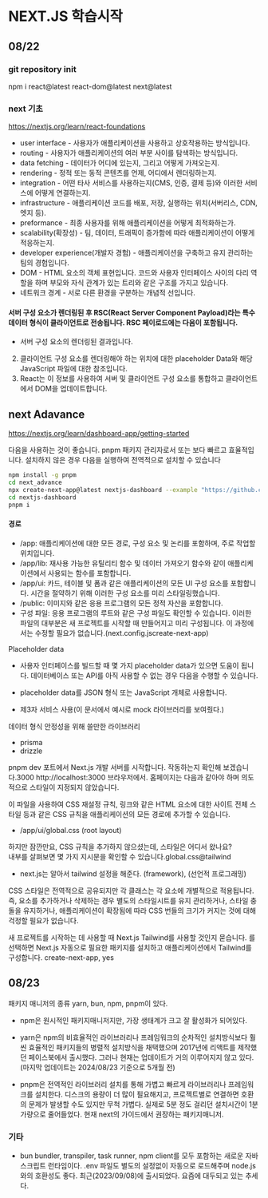 # NEXT.JS 학습시작

## 08/22

### git repository init

npm i react@latest react-dom@latest next@latest

### next 기초

https://nextjs.org/learn/react-foundations

<!-- - 페이지에서의 nextjs와 현재 버전 간에 차이가 있는 것 같다. -->

- user interface - 사용자가 애플리케이션을 사용하고 상호작용하는 방식입니다.
- routing - 사용자가 애플리케이션의 여러 부분 사이를 탐색하는 방식입니다.
- data fetching - 데이터가 어디에 있는지, 그리고 어떻게 가져오는지.
- rendering - 정적 또는 동적 콘텐츠를 언제, 어디에서 렌더링하는지.
- integration - 어떤 타사 서비스를 사용하는지(CMS, 인증, 결제 등)와 이러한 서비스에 어떻게 연결하는지.
- infrastructure - 애플리케이션 코드를 배포, 저장, 실행하는 위치(서버리스, CDN, 엣지 등).
- preformance - 최종 사용자를 위해 애플리케이션을 어떻게 최적화하는가.
- scalability(확장성) - 팀, 데이터, 트래픽이 증가함에 따라 애플리케이션이 어떻게 적응하는지.
- developer experience(개발자 경험) - 애플리케이션을 구축하고 유지 관리하는 팀의 경험입니다.
- DOM - HTML 요소의 객체 표현입니다. 코드와 사용자 인터페이스 사이의 다리 역할을 하며 부모와 자식 관계가 있는 트리와 같은 구조를 가지고 있습니다.
- 네트워크 경계 - 서로 다른 환경을 구분하는 개념적 선입니다.

#### 서버 구성 요소가 렌더링된 후 RSC(React Server Component Payload)라는 특수 데이터 형식이 클라이언트로 전송됩니다. RSC 페이로드에는 다음이 포함됩니다.

- 서버 구성 요소의 렌더링된 결과입니다.

2. 클라이언트 구성 요소를 렌더링해야 하는 위치에 대한 placeholder Data와 해당 JavaScript 파일에 대한 참조입니다.
3. React는 이 정보를 사용하여 서버 및 클라이언트 구성 요소를 통합하고 클라이언트에서 DOM을 업데이트합니다.

## next Adavance

https://nextjs.org/learn/dashboard-app/getting-started

다음을 사용하는 것이 좋습니다. pnpm 패키지 관리자로서 또는 보다 빠르고 효율적입니다. 설치하지 않은 경우 다음을 실행하여 전역적으로 설치할 수 있습니다

```bash
npm install -g pnpm
cd next_advance
npx create-next-app@latest nextjs-dashboard --example "https://github.com/vercel/next-learn/tree/main/dashboard/starter-example" --use-pnpm
cd nextjs-dashboard
pnpm i
```

#### 경로

- /app: 애플리케이션에 대한 모든 경로, 구성 요소 및 논리를 포함하며, 주로 작업할 위치입니다.
- /app/lib: 재사용 가능한 유틸리티 함수 및 데이터 가져오기 함수와 같이 애플리케이션에서 사용되는 함수를 포함합니다.
- /app/ui: 카드, 테이블 및 폼과 같은 애플리케이션의 모든 UI 구성 요소를 포함합니다. 시간을 절약하기 위해 이러한 구성 요소를 미리 스타일링했습니다.
- /public: 이미지와 같은 응용 프로그램의 모든 정적 자산을 포함합니다.
- 구성 파일: 응용 프로그램의 루트와 같은 구성 파일도 확인할 수 있습니다. 이러한 파일의 대부분은 새 프로젝트를 시작할 때 만들어지고 미리 구성됩니다. 이 과정에서는 수정할 필요가 없습니다.(next.config.jscreate-next-app)

Placeholder data

- 사용자 인터페이스를 빌드할 때 몇 가지 placeholder data가 있으면 도움이 됩니다. 데이터베이스 또는 API를 아직 사용할 수 없는 경우 다음을 수행할 수 있습니다.

- placeholder data를 JSON 형식 또는 JavaScript 개체로 사용합니다.
- 제3자 서비스 사용(이 문서에서 예시로 mock 라이브러리를 보여줬다.)

데이터 형식 안정성을 위해 쓸만한 라이브러리

- prisma
- drizzle

pnpm dev 포트에서 Next.js 개발 서버를 시작합니다. 작동하는지 확인해 보겠습니다.3000
http://localhost:3000 브라우저에서. 홈페이지는 다음과 같아야 하며 의도적으로 스타일이 지정되지 않았습니다.

이 파일을 사용하여 CSS 재설정 규칙, 링크와 같은 HTML 요소에 대한 사이트 전체 스타일 등과 같은 CSS 규칙을 애플리케이션의 모든 경로에 추가할 수 있습니다.

- /app/ui/global.css (root layout)

하지만 잠깐만요, CSS 규칙을 추가하지 않으셨는데, 스타일은 어디서 왔나요?  
내부를 살펴보면 몇 가지 지시문을 확인할 수 있습니다.global.css@tailwind

- next.js는 알아서 tailwind 설정을 해준다. (framework), (선언적 프로그래밍)

CSS 스타일은 전역적으로 공유되지만 각 클래스는 각 요소에 개별적으로 적용됩니다. 즉, 요소를 추가하거나 삭제하는 경우 별도의 스타일시트를 유지 관리하거나, 스타일 충돌을 유지하거나, 애플리케이션이 확장됨에 따라 CSS 번들의 크기가 커지는 것에 대해 걱정할 필요가 없습니다.

새 프로젝트를 시작하는 데 사용할 때 Next.js Tailwind를 사용할 것인지 묻습니다. 를 선택하면 Next.js 자동으로 필요한 패키지를 설치하고 애플리케이션에서 Tailwind를 구성합니다.
create-next-app, yes

## 08/23

패키지 매니저의 종류 yarn, bun, npm, pnpm이 있다.

- npm은 원시적인 패키지매니저지만, 가장 생태계가 크고 잘 활성화가 되어있다.

- yarn은 npm의 비효율적인 라이브러리나 프레임워크의 순차적인 설치방식보다 훨씬 효율적인 패키지들의 병렬적 설치방식을 채택했으며 2017년에 리액트를 제작했던 페이스북에서 출시했다. 그러나 현재는 업데이트가 거의 이루어지지 않고 있다.(마지막 업데이트는 2024/08/23 기준으로 5개월 전)

- pnpm은 전역적인 라이브러리 설치를 통해 가볍고 빠르게 라이브러리나 프레임워크를 설치한다. 디스크의 용량이 더 많이 필요해지고, 프로젝트별로 연결하면 호환의 문제가 발생할 수도 있지만 무척 가볍다. 실제로 5분 정도 걸리던 설치시간이 1분 가량으로 줄어들었다. 현재 next의 가이드에서 권장하는 패키지매니저.

### 기타

- bun
  bundler, transpiler, task runner, npm client를 모두 포함하는 새로운 자바스크립트 런타임이다. .env 파일도 별도의 설정없이 자동으로 로드해주며 node.js와의 호환성도 좋다. 최근(2023/09/08)에 출시되었다. 요즘에 대두되고 있는 추세다.
